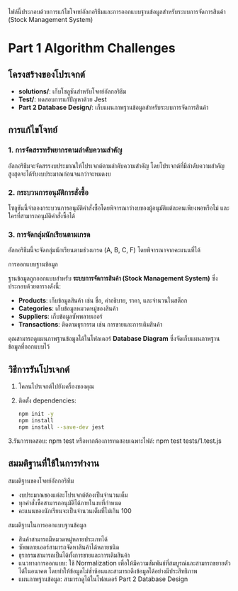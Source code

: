ไฟล์นี้ประกอบด้วยการแก้ไขโจทย์อัลกอริธึมและการออกแบบฐานข้อมูลสำหรับระบบการจัดการสินค้า (Stock Management System)


# Part 1 Algorithm Challenges
## โครงสร้างของโปรเจกต์

- **solutions/**: เก็บโซลูชันสำหรับโจทย์อัลกอริธึม
- **Test/**: ทดสอบการแก้ปัญหาด้วย Jest
- **Part 2 Database Design/**: เก็บแผนภาพฐานข้อมูลสำหรับระบบการจัดการสินค้า

## การแก้ไขโจทย์

### 1. การจัดสรรทรัพยากรตามลำดับความสำคัญ
อัลกอริธึมจะจัดสรรงบประมาณให้โปรเจกต์ตามลำดับความสำคัญ โดยโปรเจกต์ที่มีลำดับความสำคัญสูงสุดจะได้รับงบประมาณก่อนจนกว่าจะหมดงบ

### 2. กระบวนการอนุมัติการสั่งซื้อ
โซลูชันนี้จำลองกระบวนการอนุมัติคำสั่งซื้อโดยพิจารณาว่างบของผู้อนุมัติแต่ละคนเพียงพอหรือไม่ และใครที่สามารถอนุมัติคำสั่งซื้อได้

### 3. การจัดกลุ่มนักเรียนตามเกรด
อัลกอริธึมนี้จะจัดกลุ่มนักเรียนตามช่วงเกรด (A, B, C, F) โดยพิจารณาจากคะแนนที่ได้

 การออกแบบฐานข้อมูล

ฐานข้อมูลถูกออกแบบสำหรับ **ระบบการจัดการสินค้า (Stock Management System)** ซึ่งประกอบด้วยตารางดังนี้:

- **Products**: เก็บข้อมูลสินค้า เช่น ชื่อ, คำอธิบาย, ราคา, และจำนวนในสต็อก
- **Categories**: เก็บข้อมูลหมวดหมู่ของสินค้า
- **Suppliers**: เก็บข้อมูลซัพพลายเออร์
- **Transactions**: ติดตามธุรกรรม เช่น การขายและการเติมสินค้า

คุณสามารถดูแผนภาพฐานข้อมูลได้ในโฟลเดอร์ **Database Diagram** ซึ่งจัดเก็บแผนภาพฐานข้อมูลที่ออกแบบไว้

## วิธีการรันโปรเจกต์

1. โคลนโปรเจกต์ไปยังเครื่องของคุณ
2. ติดตั้ง dependencies:
   
   ```bash
   npm init -y
   npm install
   npm install --save-dev jest
   
3.รันการทดสอบ:
    npm test
หรือหากต้องการทดสอบเฉพาะไฟล์:
    npm test tests/1.test.js


## สมมติฐานที่ใช้ในการทำงาน
สมมติฐานของโจทย์อัลกอริทึม	

- งบประมาณของแต่ละโปรเจกต์ต้องเป็นจำนวนเต็ม
- ทุกคำสั่งซื้อสามารถอนุมัติได้ภายในงบที่กำหนด
- คะแนนของนักเรียนจะเป็นจำนวนเต็มที่ไม่เกิน 100

  
สมมติฐานในการออกแบบฐานข้อมูล

- สินค้าสามารถมีหมวดหมู่หลายประเภทได้
- ซัพพลายเออร์สามารถจัดหาสินค้าได้หลายชนิด
- ธุรกรรมสามารถเป็นได้ทั้งการขายและการเติมสินค้า
- แนวทางการออกแบบ: ใช้ Normalization เพื่อให้มีความสัมพันธ์ที่สมบูรณ์และสามารถขยายตัวได้ในอนาคต โดยทำให้ข้อมูลไม่ซ้ำซ้อนและสามารถดึงข้อมูลได้อย่างมีประสิทธิภาพ
- แผนภาพฐานข้อมูล: สามารถดูได้ในโฟลเดอร์ Part 2 Database Design

